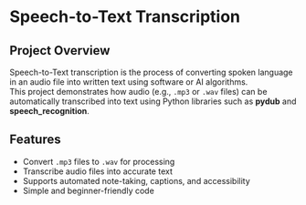 # Speech-to-Text Transcription

## Project Overview
Speech-to-Text transcription is the process of converting spoken language in an audio file into written text using software or AI algorithms.  
This project demonstrates how audio (e.g., `.mp3` or `.wav` files) can be automatically transcribed into text using Python libraries such as **pydub** and **speech_recognition**.

## Features
- Convert `.mp3` files to `.wav` for processing  
- Transcribe audio files into accurate text  
- Supports automated note-taking, captions, and accessibility  
- Simple and beginner-friendly code  
